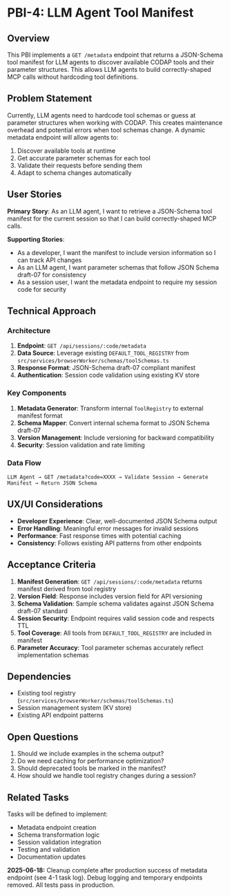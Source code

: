 # PBI-4: LLM Agent Tool Manifest

## Overview

This PBI implements a `GET /metadata` endpoint that returns a JSON-Schema tool manifest for LLM agents to discover available CODAP tools and their parameter structures. This allows LLM agents to build correctly-shaped MCP calls without hardcoding tool definitions.

## Problem Statement

Currently, LLM agents need to hardcode tool schemas or guess at parameter structures when working with CODAP. This creates maintenance overhead and potential errors when tool schemas change. A dynamic metadata endpoint will allow agents to:

1. Discover available tools at runtime
2. Get accurate parameter schemas for each tool
3. Validate their requests before sending them
4. Adapt to schema changes automatically

## User Stories

**Primary Story**: As an LLM agent, I want to retrieve a JSON-Schema tool manifest for the current session so that I can build correctly-shaped MCP calls.

**Supporting Stories**:
- As a developer, I want the manifest to include version information so I can track API changes
- As an LLM agent, I want parameter schemas that follow JSON Schema draft-07 for consistency
- As a session user, I want the metadata endpoint to require my session code for security

## Technical Approach

### Architecture

1. **Endpoint**: `GET /api/sessions/:code/metadata`
2. **Data Source**: Leverage existing `DEFAULT_TOOL_REGISTRY` from `src/services/browserWorker/schemas/toolSchemas.ts`
3. **Response Format**: JSON-Schema draft-07 compliant manifest
4. **Authentication**: Session code validation using existing KV store

### Key Components

1. **Metadata Generator**: Transform internal `ToolRegistry` to external manifest format
2. **Schema Mapper**: Convert internal schema format to JSON Schema draft-07
3. **Version Management**: Include versioning for backward compatibility
4. **Security**: Session validation and rate limiting

### Data Flow

```
LLM Agent → GET /metadata?code=XXXX → Validate Session → Generate Manifest → Return JSON Schema
```

## UX/UI Considerations

- **Developer Experience**: Clear, well-documented JSON Schema output
- **Error Handling**: Meaningful error messages for invalid sessions
- **Performance**: Fast response times with potential caching
- **Consistency**: Follows existing API patterns from other endpoints

## Acceptance Criteria

1. **Manifest Generation**: `GET /api/sessions/:code/metadata` returns manifest derived from tool registry
2. **Version Field**: Response includes version field for API versioning
3. **Schema Validation**: Sample schema validates against JSON Schema draft-07 standard
4. **Session Security**: Endpoint requires valid session code and respects TTL
5. **Tool Coverage**: All tools from `DEFAULT_TOOL_REGISTRY` are included in manifest
6. **Parameter Accuracy**: Tool parameter schemas accurately reflect implementation schemas

## Dependencies

- Existing tool registry (`src/services/browserWorker/schemas/toolSchemas.ts`)
- Session management system (KV store)
- Existing API endpoint patterns

## Open Questions

1. Should we include examples in the schema output?
2. Do we need caching for performance optimization?
3. Should deprecated tools be marked in the manifest?
4. How should we handle tool registry changes during a session?

## Related Tasks

Tasks will be defined to implement:
- Metadata endpoint creation
- Schema transformation logic  
- Session validation integration
- Testing and validation
- Documentation updates 

**2025-06-18:** Cleanup complete after production success of metadata endpoint (see 4-1 task log). Debug logging and temporary endpoints removed. All tests pass in production. 
